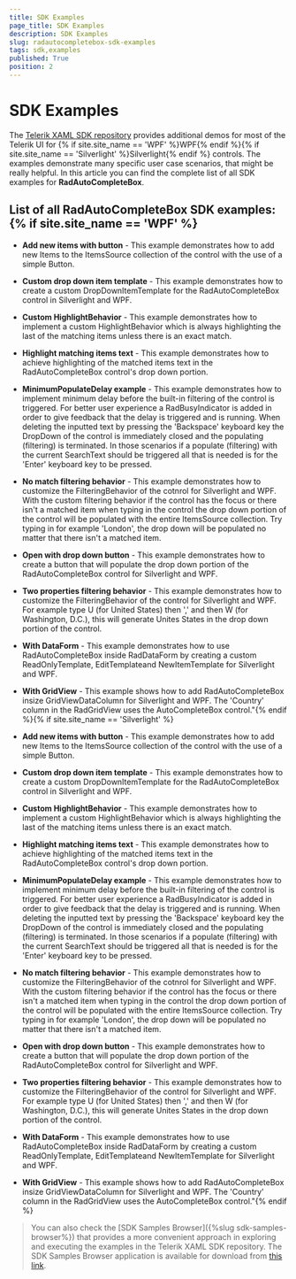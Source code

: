 ```yaml
---
title: SDK Examples
page_title: SDK Examples
description: SDK Examples
slug: radautocompletebox-sdk-examples
tags: sdk,examples
published: True
position: 2
---
```


# SDK Examples



The [Telerik XAML SDK repository](https://github.com/telerik/xaml-sdk/tree/master/) provides additional demos for most of the Telerik UI for {% if site.site_name == 'WPF' %}WPF{% endif %}{% if site.site_name == 'Silverlight' %}Silverlight{% endif %} controls. The examples demonstrate many specific user case scenarios, that might be really helpful. In this article you can find the complete list of all SDK examples for __RadAutoCompleteBox__.

## List of all RadAutoCompleteBox SDK examples:{% if site.site_name == 'WPF' %}

* __Add new items with button__ - This example demonstrates how to add new Items to the ItemsSource collection of the control with the use of a simple Button.

* __Custom drop down item template__ - This example demonstrates how to create a custom DropDownItemTemplate for the RadAutoCompleteBox control in Silverlight and WPF.

* __Custom HighlightBehavior__ - 
This example demonstrates how to implement a custom HighlightBehavior which is always highlighting the last of the matching items unless there is an exact match.

* __Highlight matching items text__ - This example demonstrates how to achieve highlighting of the matched items text in the RadAutoCompleteBox control's drop down portion.

* __MinimumPopulateDelay example__ - 
This example demonstrates how to implement minimum delay before the built-in filtering of the control is triggered. For better user experience a RadBusyIndicator is added in order to give feedback that the delay is triggered and is running.
When deleting the inputted text by pressing the 'Backspace' keyboard key the DropDown of the control is immediately closed and the populating (filtering) is terminated. In those scenarios if a populate (filtering) with the current SearchText should be triggered all that is needed is for the 'Enter' keyboard key to be pressed.

* __No match filtering behavior__ - This example demonstrates how to customize the FilteringBehavior of the cotnrol for Silverlight and WPF. With the custom filtering behavior if the control has the focus or there isn't a matched item when typing in the control  the drop down portion of the control will be populated with the entire ItemsSource collection. Try typing in for example  'London', the drop down will be populated no matter that there isn't a matched item.

* __Open with drop down button__ - This example demonstrates how to create a button that will populate the drop down portion of the RadAutoCompleteBox control for Silverlight and WPF.

* __Two properties filtering behavior__ - This example demonstrates how to customize the FilteringBehavior of the control for Silverlight and WPF. For example type U (for United States) then ',' and then W (for Washington, D.C.), this will generate  Unites States in the drop down portion of the control.

* __With DataForm__ - This example demonstrates how to use RadAutoCompleteBox inside RadDataForm by creating a custom ReadOnlyTemplate, EditTemplateand NewItemTemplate for Silverlight and WPF.

* __With GridView__ - This example shows how to add RadAutoCompleteBox insize GridViewDataColumn for Silverlight and WPF. The 'Country' column in the RadGridView uses the AutoCompleteBox control."{% endif %}{% if site.site_name == 'Silverlight' %}

* __Add new items with button__ - This example demonstrates how to add new Items to the ItemsSource collection of the control with the use of a simple Button.

* __Custom drop down item template__ - This example demonstrates how to create a custom DropDownItemTemplate for the RadAutoCompleteBox control in Silverlight and WPF.

* __Custom HighlightBehavior__ - 
This example demonstrates how to implement a custom HighlightBehavior which is always highlighting the last of the matching items unless there is an exact match.

* __Highlight matching items text__ - This example demonstrates how to achieve highlighting of the matched items text in the RadAutoCompleteBox control's drop down portion.

* __MinimumPopulateDelay example__ - 
This example demonstrates how to implement minimum delay before the built-in filtering of the control is triggered. For better user experience a RadBusyIndicator is added in order to give feedback that the delay is triggered and is running.
When deleting the inputted text by pressing the 'Backspace' keyboard key the DropDown of the control is immediately closed and the populating (filtering) is terminated. In those scenarios if a populate (filtering) with the current SearchText should be triggered all that is needed is for the 'Enter' keyboard key to be pressed.

* __No match filtering behavior__ - This example demonstrates how to customize the FilteringBehavior of the cotnrol for Silverlight and WPF. With the custom filtering behavior if the control has the focus or there isn't a matched item when typing in the control  the drop down portion of the control will be populated with the entire ItemsSource collection. Try typing in for example  'London', the drop down will be populated no matter that there isn't a matched item.

* __Open with drop down button__ - This example demonstrates how to create a button that will populate the drop down portion of the RadAutoCompleteBox control for Silverlight and WPF.

* __Two properties filtering behavior__ - This example demonstrates how to customize the FilteringBehavior of the control for Silverlight and WPF. For example type U (for United States) then ',' and then W (for Washington, D.C.), this will generate  Unites States in the drop down portion of the control.

* __With DataForm__ - This example demonstrates how to use RadAutoCompleteBox inside RadDataForm by creating a custom ReadOnlyTemplate, EditTemplateand NewItemTemplate for Silverlight and WPF.

* __With GridView__ - This example shows how to add RadAutoCompleteBox insize GridViewDataColumn for Silverlight and WPF. The 'Country' column in the RadGridView uses the AutoCompleteBox control."{% endif %}

>You can also check the [SDK Samples Browser]({%slug sdk-samples-browser%}) that provides a more convenient approach in exploring and executing the examples in the Telerik XAML SDK repository. The SDK Samples Browser application is available for download from [this link](http://demos.telerik.com/xaml-sdkbrowser/).

